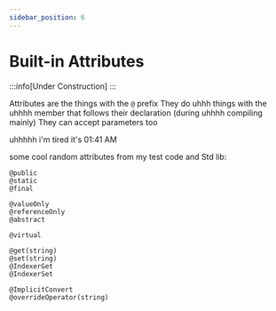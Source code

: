 ```yaml
---
sidebar_position: 6
---
```


# Built-in Attributes

:::info[Under Construction]
:::

Attributes are the things with the `@` prefix
They do uhhh things with the uhhhh member that follows their declaration (during uhhhh compiling mainly)
They can accept parameters too

uhhhhh i'm tired it's 01:41 AM

some cool random attributes from my test code and Std lib:
```
@public
@static
@final

@valueOnly
@referenceOnly
@abstract

@virtual

@get(string)
@set(string)
@IndexerGet
@IndexerSet

@ImplicitConvert
@overrideOperator(string)
```
